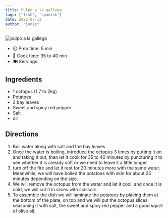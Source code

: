 ```yaml
---
title: Pulpo a la gallega
tags: ['fish', 'spanish']
date: 2022-07-13
author: "ivn1s"
---
```


![pulpo a la gallega](/pix/pulpo-gallega.webp)

- ⏲️ Prep time: 5 min
- 🍳 Cook time: 35 to 40 min
- 🍽️ Servings:

## Ingredients

- 1 octopus (1.7 to 2kg)
- Potatoes
- 2 bay leaves
- Sweet and spicy red pepper
- Salt
- oil

## Directions

1. Boil water along with salt and the bay leaves
2. Once the water is boiling, introduce the octopus 3 times by putting it on and taking it out, then let it cook for 35
   to 40 minutes by puncturing it to see whether it is already soft or we need to leave it a little longer
3. turn off the fire and let it rest for 20 minutes more with the same water. Meanwhile, we will have boiled the potatoes
   with skin for about 25 minutes depending on the size.
4. We will remove the octopus from the water and let it cool, and once it is cold, we will cut it in slices with
   scissors.
5. To assemble the dish we will laminate the potatoes by placing them at the bottom of the plate, on top and we will put
   the octopus slices seasoning it with salt, the sweet and spicy red pepper and a good squirt of olive oil.
